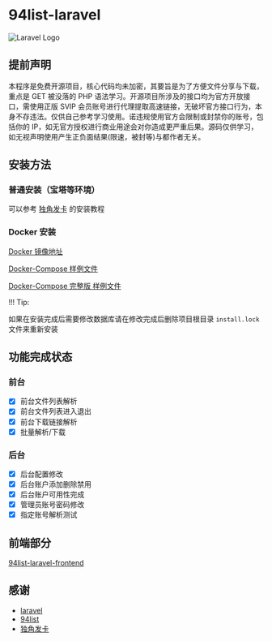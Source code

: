 # 94list-laravel

![Laravel Logo](https://raw.githubusercontent.com/laravel/art/master/logo-lockup/5%20SVG/2%20CMYK/1%20Full%20Color/laravel-logolockup-cmyk-red.svg)

## 提前声明

本程序是免费开源项目，核心代码均未加密，其要旨是为了方便文件分享与下载，重点是 GET 被没落的 PHP
语法学习。开源项目所涉及的接口均为官方开放接口，需使用正版 SVIP
会员账号进行代理提取高速链接，无破坏官方接口行为，本身不存违法。仅供自己参考学习使用。诺违规使用官方会限制或封禁你的账号，包括你的
IP，如无官方授权进行商业用途会对你造成更严重后果。源码仅供学习，如无视声明使用产生正负面结果(限速，被封等)与都作者无关。

## 安装方法

### 普通安装（宝塔等环境）

可以参考 [独角发卡](https://github.com/assimon/dujiaoka/wiki) 的安装教程

### Docker 安装

[Docker 镜像地址](https://hub.docker.com/r/huankong233/94list-laravel)

[Docker-Compose 样例文件](./docker-compose.yaml)

[Docker-Compose 完整版 样例文件](./docker-compose-full.yaml)

!!! Tip:

如果在安装完成后需要修改数据库请在修改完成后删除项目根目录 `install.lock` 文件来重新安装

## 功能完成状态

### 前台

- [x] 前台文件列表解析
- [x] 前台文件列表进入退出
- [x] 前台下载链接解析
- [x] 批量解析/下载

### 后台

- [x] 后台配置修改
- [x] 后台账户添加删除禁用
- [x] 后台账户可用性完成
- [x] 管理员账号密码修改
- [x] 指定账号解析测试

## 前端部分

[94list-laravel-frontend](https://github.com/huankong233/94list-laravel-frontend)

## 感谢

- [laravel](https://laravel.com)
- [94list](https://github.com/codehub666/94list)
- [独角发卡](https://github.com/assimon/dujiaoka)
